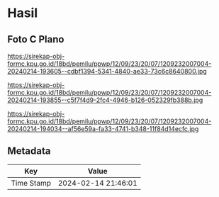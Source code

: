# Hasil

## Foto C Plano

https://sirekap-obj-formc.kpu.go.id/18bd/pemilu/ppwp/12/09/23/20/07/1209232007004-20240214-193605--cdbf1394-5341-4840-ae33-73c6c8640800.jpg

https://sirekap-obj-formc.kpu.go.id/18bd/pemilu/ppwp/12/09/23/20/07/1209232007004-20240214-193855--c5f7f4d9-2fc4-4946-b126-052329fb388b.jpg

https://sirekap-obj-formc.kpu.go.id/18bd/pemilu/ppwp/12/09/23/20/07/1209232007004-20240214-194034--af56e59a-fa33-4741-b348-11f84d14ecfc.jpg


## Metadata

| Key        | Value               |
| ---------- | ------------------- |
| Time Stamp | 2024-02-14 21:46:01 |




